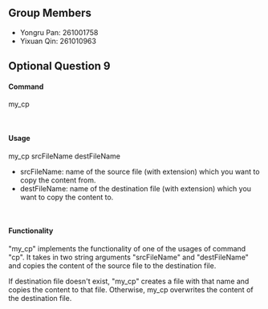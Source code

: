 ## Group Members
* Yongru Pan: 261001758
* Yixuan Qin: 261010963

## Optional Question 9
#### Command
<p>my_cp</p>
<br>

#### Usage
<p>my_cp srcFileName destFileName</p>

* srcFileName: name of the source file (with extension) which you want to copy the content from.
* destFileName: name of the destination file (with extension) which you want to copy the content to.
<br>

#### Functionality
<p>"my_cp" implements the functionality of one of the usages of command "cp". It takes in two string arguments "srcFileName" and "destFileName" and copies the content of the source file to the destination file.</p>
<p>If destination file doesn't exist, "my_cp" creates a file with that name and copies the content to that file. Otherwise, my_cp overwrites the content of the destination file.</p>
<br>
